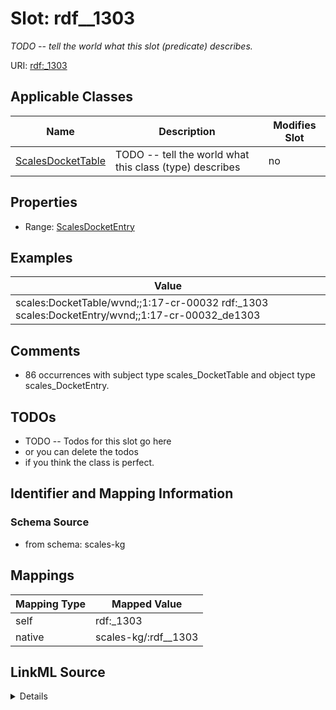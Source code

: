 

# Slot: rdf__1303


_TODO -- tell the world what this slot (predicate) describes._





URI: [rdf:_1303](http://www.w3.org/1999/02/22-rdf-syntax-ns#_1303)



<!-- no inheritance hierarchy -->





## Applicable Classes

| Name | Description | Modifies Slot |
| --- | --- | --- |
| [ScalesDocketTable](../classes/ScalesDocketTable.md) | TODO -- tell the world what this class (type) describes |  no  |







## Properties

* Range: [ScalesDocketEntry](../classes/ScalesDocketEntry.md)






## Examples

| Value |
| --- |
| scales:DocketTable/wvnd;;1:17-cr-00032 rdf:_1303 scales:DocketEntry/wvnd;;1:17-cr-00032_de1303 |

## Comments

* 86 occurrences with subject type scales_DocketTable and object type scales_DocketEntry.

## TODOs

* TODO -- Todos for this slot go here
* or you can delete the todos
* if you think the class is perfect.

## Identifier and Mapping Information







### Schema Source


* from schema: scales-kg




## Mappings

| Mapping Type | Mapped Value |
| ---  | ---  |
| self | rdf:_1303 |
| native | scales-kg/:rdf__1303 |




## LinkML Source

<details>
```yaml
name: rdf__1303
description: TODO -- tell the world what this slot (predicate) describes.
todos:
- TODO -- Todos for this slot go here
- or you can delete the todos
- if you think the class is perfect.
comments:
- 86 occurrences with subject type scales_DocketTable and object type scales_DocketEntry.
examples:
- value: scales:DocketTable/wvnd;;1:17-cr-00032 rdf:_1303 scales:DocketEntry/wvnd;;1:17-cr-00032_de1303
from_schema: scales-kg
rank: 1000
slot_uri: rdf:_1303
alias: rdf__1303
domain_of:
- scales_DocketTable
range: scales_DocketEntry

```
</details>